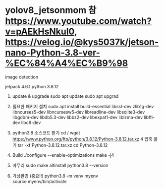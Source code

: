# yolov8_jetsonmom 참  https://www.youtube.com/watch?v=pAEkHsNkul0,   https://velog.io/@kys5037k/jetson-nano-Python-3.8-ver-%EC%84%A4%EC%B9%98
image detection

jetpack 4.6.1
python 3.8.12

1. update & upgrade
   sudo apt update
   sudo apt upgrad
2. 필요한 패키지 설치
   sudo apt install build-essential libssl-dev zlib1g-dev libncurses5-dev libncursesw5-dev libreadline-dev libsqlite3-dev libgdbm-dev libdb5.3-dev libbz2-dev libexpat1-dev liblzma-dev libffi-dev libc6-dev
3. python3.8 소스코드 받기
   cd /
   wget https://www.python.org/ftp/python/3.8.12/Python-3.8.12.tar.xz
4  압축 풀기
   tar -xf Python-3.8.12.tar.xz
   cd Python-3.8.12
5. Build
   ./configure --enable-optimizations
   make -j4

6. 마무리
   sudo make altinstall
   python3.8 --version

7. 가상환경 (중요!!)
   python3.8 -m venv myenv                                     
   source myenv/bin/activate
